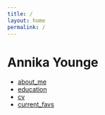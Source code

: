 ```yaml
---
title: /
layout: home
permalink: /
---
```


# Annika Younge 
  - [about_me](about_me.md)  
  - [education](education.md)  
  - [cv](cv.md)
  - [current_favs](current_favs.md)
